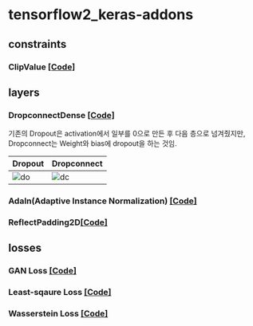 # tensorflow2_keras-addons

## constraints  

### ClipValue [[Code]](https://github.com/dslisleedh/tensorflow2_keras-addons/blob/41b362c37759bdc90ea0d3c17e6876873df7f3b9/constraint.py#L4)  

## layers  

### DropconnectDense [[Code]](https://github.com/dslisleedh/tensorflow2_keras-addons/blob/41b362c37759bdc90ea0d3c17e6876873df7f3b9/layers.py#L4)  

 기존의 Dropout은 activation에서 일부를 0으로 만든 후 다음 층으로 넘겨줬지만, Dropconnect는 Weight와 bias에 dropout을 하는 것임.  
 
 |Dropout|Dropconnect|
 |--|--|
 |![do](https://i.stack.imgur.com/CewjH.png)|![dc](https://i.stack.imgur.com/D1QC7.png)|  
 
### AdaIn(Adaptive Instance Normalization) [[Code]](https://github.com/dslisleedh/tensorflow2_keras-addons/blob/e0e0261092504bd214c7d832b359b9d18af59db9/layers.py#L28)  

### ReflectPadding2D[[Code]](https://github.com/dslisleedh/tensorflow2_keras-addons/blob/b788e2865a956bd9a44ec86322e1661c02872179/layers.py#L47)  

## losses  

### GAN Loss [[Code]](https://github.com/dslisleedh/tensorflow2_keras-addons/blob/41b362c37759bdc90ea0d3c17e6876873df7f3b9/losses.py#L4)  

### Least-sqaure Loss [[Code]](https://github.com/dslisleedh/tensorflow2_keras-addons/blob/41b362c37759bdc90ea0d3c17e6876873df7f3b9/losses.py#L16)  

### Wasserstein Loss [[Code]](https://github.com/dslisleedh/tensorflow2_keras-addons/blob/41b362c37759bdc90ea0d3c17e6876873df7f3b9/losses.py#L28)  
